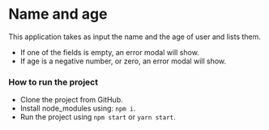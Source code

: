 # Name and age

This application takes as input the name and the age of user and lists them.

- If one of the fields is empty, an error modal will show.
- If age is a negative number, or zero, an error modal will show.

### How to run the project

- Clone the project from GitHub.
- Install node_modules using: `npm i`.
- Run the project using `npm start` or `yarn start`.

